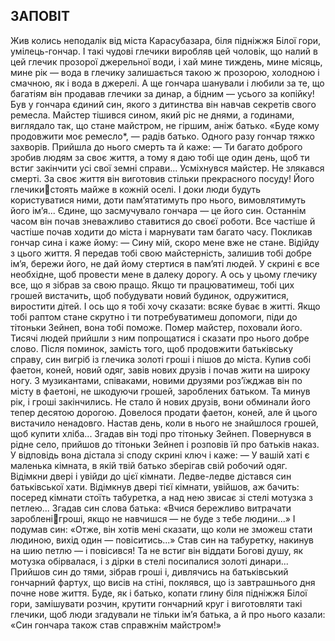 ## ЗАПОВІТ
Жив колись неподалік від міста Карасубазара, біля підніжжя Білої гори, умілець-гончар. І такі чудові глечики виробляв цей чоловік, що налий в цей глечик прозорої джерельної води, і хай мине тиждень, мине місяць, мине рік — вода в глечику залишається такою ж прозорою, холодною і смачною, як і вода в джерелі. А ще гончара шанували і любили за те, що багатіям він продавав глечики за динар, а бідним — усього за копійку!
Був у гончара єдиний син, якого з дитинства він навчав секретів свого ремесла. Майстер тішився сином, який ріс не днями, а годинами, виглядало так, що стане майстром, не гіршим, аніж батько. «Буде кому продовжити моє ремесло*, — радів батько.
Одного разу гончар тяжко захворів. Прийшла до нього смерть та й каже:
— Ти багато доброго зробив людям за своє життя, а тому я даю тобі ще один день, щоб ти встиг закінчити усі свої земні справи...
Усміхнувся майстер. Не злякався смерті. За своє життя він виготовив стільки прекрасного посуду! Його глечикистоять майже в кожній оселі. І доки люди будуть користуватися ними, доти пам’ятатимуть про нього, вимовлятимуть його ім’я...
Єдине, що засмучувало гончара — це його син. Останнім часом він почав зневажливо ставитися до своєї роботи. Все частіше й частіше почав ходити до міста і марнувати там багато часу. Покликав гончар сина і каже йому:
— Сину мій, скоро мене вже не стане. Відійду з цього життя. Я передав тобі свою майстерність, залишив тобі добре ім’я, бережи його, не дай йому стертися в пам’яті людей. У скрині є все необхідне, щоб провести мене в далеку дорогу. А ось у цьому глечику все, що я зібрав за свою пращо. Якщо ти працюватимеш, тобі цих грошей вистачить, щоб побудувати новий будинок, одружитися, виростити дітей. І ось що я тобі хочу сказати: всяке буває в житті. Якщо тобі раптом стане скрутно і ти потребуватимеш допомоги, піди до тітоньки Зейнеп, вона тобі поможе.
Помер майстер, поховали його. Тисячі людей прийшли з ним попрощатися і сказати про нього добре слово.
Після поминок, замість того, щоб продовжити батьківську справу, син вигріб із глечика золоті гроші і пішов до міста. Купив собі фаетон, коней, новий одяг, завів нових друзів і почав жити на широку ногу. З музикантами, співаками, новими друзями роз’їжджав він по місту в фаетоні, не шкодуючи грошей, зароблених батьком.
Та минув рік, і гроші закінчились. Не стало й нових друзів, вони обминали його тепер десятою дорогою. Довелося продати фаетон, коней, але й цього вистачило ненадовго. Настав день, коли в нього не знайшлося грошей, щоб купити хліба... Згадав він тоді про тітоньку Зейнеп.
Повернувся в рідне село, прийшов до тітоньки Зейнеп і розповів їй про батьків наказ. У відповідь вона дістала зі споду скрині ключ і каже:
— У вашій хаті є маленька кімната, в якій твій батько зберігав свій робочий одяг. Відімкни двері і увійди до цієї кімнати.
Ледве-ледве дістався син батьківської хати. Відімкнув двері тієї кімнати, увійшов, аж бачить: посеред кімнати стоїть табуретка, а над нею звисає зі стелі мотузка з петлею... Згадав син слова батька: «Вчися бережливо витрачати заробленігроші, якщо не навчишся — не буде з тебе людини...» І подумав син: «Отже, він хотів мені сказати, що коли не зможеш стати людиною, вихід один — повіситись...»
Став син на табуретку, накинув на шию петлю — і повісився! Та не встиг він віддати Богові душу, як мотузка обірвалася, і з дірки в стелі посипалися золоті динари...
Прийшов син до тями, зібрав гроші і, дивлячись на батьківський гончарний фартух, що висів на стіні, поклявся, що із завтрашнього дня почне нове життя. Буде, як і батько, копати глину біля підніжжя Білої гори, замішувати розчин, крутити гончарний круг і виготовляти такі глечики, щоб люди згадували не тільки ім’я батька, а й про нього казали: «Син гончара також став справжнім майстром!»
